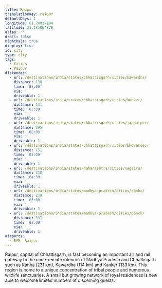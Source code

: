 ```yaml
---
title: Raipur
translationKey: raipur
defaultDays: 1
longitude: 81.74027204
latitude: 21.185864878
alias: ''
draft: false
nighthalt: true
display: true
id: city
type: city
tags:
  - Cities
  - Raipur
distances:
  - url: /destinations/india/states/chhattisgarh/cities/kawardha/
    distance: 136
    time: '03:00'
    via: ''
    driveable: 1
  - url: /destinations/india/states/chhattisgarh/cities/kanker/
    distance: 131
    time: '03:00'
    via: ''
    driveable: 1
  - url: /destinations/india/states/chhattisgarh/cities/jagdalpur/
    distance: 295
    time: '06:00'
    via: ''
    driveable: 1
  - url: /destinations/india/states/chhattisgarh/cities/bhoramdeo/
    distance: 151
    time: '03:00'
    via: ''
    driveable: 1
  - url: /destinations/india/states/maharashtra/cities/nagzira/
    distance: 210
    time: '04:30'
    via: ''
    driveable: 1
  - url: /destinations/india/states/madhya-pradesh/cities/kanha/
    distance: 230
    time: '06:00'
    via: ''
    driveable: 1
  - url: /destinations/india/states/madhya-pradesh/cities/pench/
    distance: 337
    time: '07:00'
    via: ''
    driveable: 1
airports:
  - RPR  Raipur
---
```



















































Raipur, capital of Chhattisgarh, is fast becoming an important air and rail gateway to the once-remote interiors of Madhya Pradesh and Chhattisgarh such as Kanha (231 km),  Kawardha (114 km) and Kanker (133 km). This region is home to a unique concentration of tribal people and numerous wildlife sanctuaries. A small but growing network of royal residences is now able to welcome limited numbers of discerning guests.